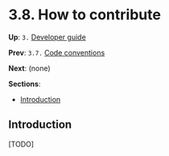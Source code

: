 # 3.8. How to contribute

**Up**: `3.` [Developer guide](developer-guide)

**Prev**: `3.7.` [Code conventions](code-conventions)

**Next**: (none)

**Sections**:

* [Introduction](#introduction)

## Introduction

[TODO]
